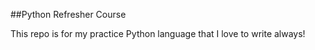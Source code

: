 ##Python Refresher Course

This repo is for my practice Python language that I love to write always!